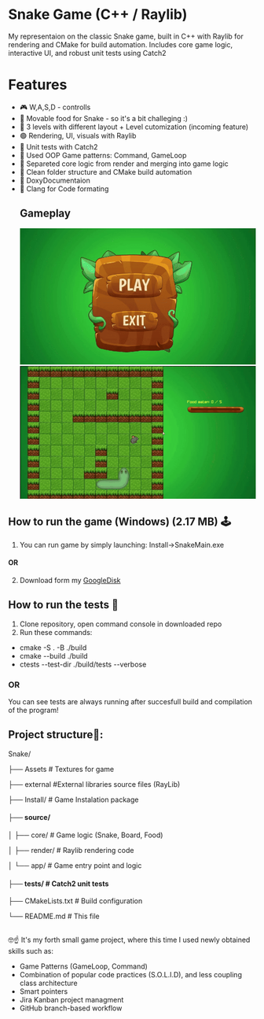 # Snake Game (C++ / Raylib)
My representaion on the classic Snake game, built in C++ with Raylib for rendering and CMake for build automation.
Includes core game logic, interactive UI, and robust unit tests using Catch2

# Features
- 🎮 W,A,S,D - controlls
- 🤖 Movable food for Snake - so it's a bit challeging :)
- 🔰 3 levels with different layout + Level cutomization (incoming feature)
- 🟢 Rendering, UI, visuals with Raylib 
- 🧪 Unit tests with Catch2
- 🧱 Used OOP Game patterns: Command, GameLoop
- 🧩 Separeted core logic from render and merging into game logic
- 📁 Clean folder structure and CMake build automation
- 📄 DoxyDocumentaion
- 📑 Clang for Code formating
    ## Gameplay
  ![Level1](GitVisuals/GameCapture.gif)
  ![Level2](GitVisuals/GameCapture2.gif)

  


  
## How to run the game (Windows) (2.17 MB) 🕹
1) You can run game by simply launching: Install->SnakeMain.exe 

#### OR
2) Download form my [GoogleDisk](https://drive.google.com/drive/folders/1HwZNBpxQ4uty3cCsi8MkHtUCODngYnGe?usp=sharing)

##
## How to run the tests 🧪
1. Clone repository, open command console in downloaded repo
2. Run these commands: 
 - cmake -S . -B ./build
 - cmake --build ./build
 - ctests --test-dir ./build/tests --verbose
 ### OR 
You can see tests are always running after succesfull build and compilation of the program! 
##
## Project structure📂:

Snake/

├── Assets            # Textures for game

├── external          #External libraries source files (RayLib)

├── Install/       # Game Instalation package

#### ├── source/

│   ├── core/         # Game logic (Snake, Board, Food)

│   ├── render/       # Raylib rendering code

│   └── app/      # Game entry point and logic

#### ├── tests/            # Catch2 unit tests

├── CMakeLists.txt    # Build configuration

└── README.md         # This file

##
🤓☝️ It's my forth small game project, where this time I used newly obtained skills such as:
- Game Patterns (GameLoop, Command)
- Combination of popular code practices (S.O.L.I.D), and less coupling class architecture
- Smart pointers
- Jira Kanban project managment
- GitHub branch-based workflow
